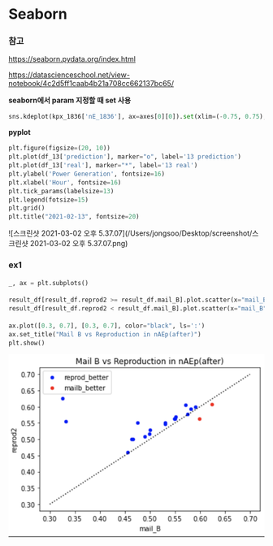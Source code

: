 # Seaborn



### 참고

https://seaborn.pydata.org/index.html

https://datascienceschool.net/view-notebook/4c2d5ff1caab4b21a708cc662137bc65/



**seaborn에서 param 지정할 때 set 사용**

```python
sns.kdeplot(kpx_1836['nE_1836'], ax=axes[0][0]).set(xlim=(-0.75, 0.75), ylim=(0, 7), title=f'1836 nE range, std={std_1836:.2f}')
```



**pyplot**

```python
plt.figure(figsize=(20, 10))
plt.plot(df_13['prediction'], marker="o", label='13 prediction')
plt.plot(df_13['real'], marker="*", label='13 real')
plt.ylabel('Power Generation', fontsize=16)
plt.xlabel('Hour', fontsize=16)
plt.tick_params(labelsize=13)
plt.legend(fotsize=15)
plt.grid()
plt.title("2021-02-13", fontsize=20)
```

![스크린샷 2021-03-02 오후 5.37.07](/Users/jongsoo/Desktop/screenshot/스크린샷 2021-03-02 오후 5.37.07.png)



### ex1

```python
_, ax = plt.subplots()

result_df[result_df.reprod2 >= result_df.mail_B].plot.scatter(x="mail_B", y="reprod2", ax=ax, color="blue", label="reprod_better")
result_df[result_df.reprod2 < result_df.mail_B].plot.scatter(x="mail_B", y="reprod2", ax=ax, color="red", label="mailb_better")

ax.plot([0.3, 0.7], [0.3, 0.7], color="black", ls=':')
ax.set_title("Mail B vs Reproduction in nAEp(after)")
plt.show()
```

![ex1](./ex1.png)